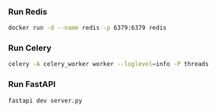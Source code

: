 ### Run Redis

```sh
docker run -d --name redis -p 6379:6379 redis
```

### Run Celery

```sh
celery -A celery_worker worker --loglevel=info -P threads
```

### Run FastAPI

```sh
fastapi dev server.py
```

